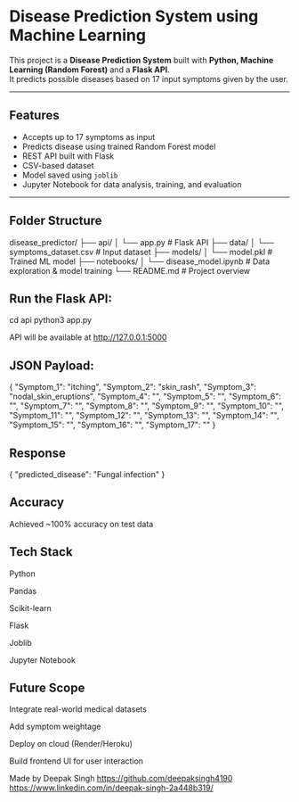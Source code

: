 #  Disease Prediction System using Machine Learning

This project is a **Disease Prediction System** built with **Python, Machine Learning (Random Forest)** and a **Flask API**.  
It predicts possible diseases based on 17 input symptoms given by the user.

---

##  Features

- Accepts up to 17 symptoms as input
- Predicts disease using trained Random Forest model
- REST API built with Flask
- CSV-based dataset
- Model saved using `joblib`
- Jupyter Notebook for data analysis, training, and evaluation

---

##  Folder Structure

disease_predictor/
├── api/
│ └── app.py # Flask API
├── data/
│ └── symptoms_dataset.csv # Input dataset
├── models/
│ └── model.pkl # Trained ML model
├── notebooks/
│ └── disease_model.ipynb # Data exploration & model training
└── README.md # Project overview

## Run the Flask API:

cd api
python3 app.py

API will be available at http://127.0.0.1:5000

## JSON Payload:
{
  "Symptom_1": "itching",
  "Symptom_2": "skin_rash",
  "Symptom_3": "nodal_skin_eruptions",
  "Symptom_4": "",
  "Symptom_5": "",
  "Symptom_6": "",
  "Symptom_7": "",
  "Symptom_8": "",
  "Symptom_9": "",
  "Symptom_10": "",
  "Symptom_11": "",
  "Symptom_12": "",
  "Symptom_13": "",
  "Symptom_14": "",
  "Symptom_15": "",
  "Symptom_16": "",
  "Symptom_17": ""
}

## Response
{
  "predicted_disease": "Fungal infection"
}

## Accuracy
Achieved ~100% accuracy on test data

## Tech Stack
Python

Pandas

Scikit-learn

Flask

Joblib

Jupyter Notebook

## Future Scope
Integrate real-world medical datasets

Add symptom weightage

Deploy on cloud (Render/Heroku)

Build frontend UI for user interaction

Made by Deepak Singh
https://github.com/deepaksingh4190
https://www.linkedin.com/in/deepak-singh-2a448b319/

